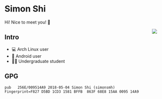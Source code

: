 # Simon Shi
Hi! Nice to meet you! 🧐

[<img align="right" src="https://github-readme-stats.vercel.app/api?username=simonsmh&hide_border=true">](#)

## Intro
- 💻 Arch Linux user
- 📱 Android user
- 👨‍🎓 Undergraduate student

## GPG
```
pub   256E/009514A9 2018-05-04 Simon Shi (simonsmh) 
Fingerprint=F827 D5BD 1CD3 1581 BFFB  863F 68E8 15AA 0095 14A9 
```
